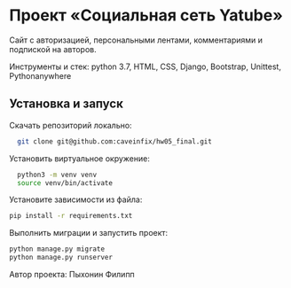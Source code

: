 
# Проект «Социальная сеть Yatube»

Сайт с авторизацией, персональными лентами, комментариями и подпиской на авторов.

Инструменты и стек: python 3.7, HTML, CSS, Django, Bootstrap, Unittest, Pythonanywhere


## Установка и запуск

Скачать репозиторий локально:

```bash
  git clone git@github.com:caveinfix/hw05_final.git
```

Установить виртуальное окружение:
```bash
  python3 -m venv venv
  source venv/bin/activate
```
Установите зависимости из файла:
```bash
pip install -r requirements.txt
```
Выполнить миграции и запустить проект:
```bash
python manage.py migrate
python manage.py runserver
```

Автор проекта: Пыхонин Филипп 
